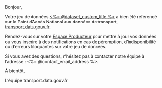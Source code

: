 Bonjour,

Votre jeu de données [<%= @dataset_custom_title %>](<%= @dataset_url %>) a bien été référencé sur le Point d’Accès National aux données de transport, [transport.data.gouv.fr](https://transport.data.gouv.fr).

Rendez-vous sur votre [Espace Producteur](<%= @espace_producteur_url %>) pour mettre à jour vos données ou vous inscrire à des notifications en cas de péremption, d’indisponibilité ou d’erreurs bloquantes sur votre jeu de données.

Si vous avez des questions, n’hésitez pas à contacter notre équipe à l’adresse : <%= @contact_email_address %>.

À bientôt,

L’équipe transport.data.gouv.fr
